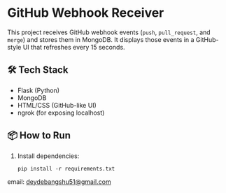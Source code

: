 # GitHub Webhook Receiver

This project receives GitHub webhook events (`push`, `pull_request`, and `merge`) and stores them in MongoDB. It displays those events in a GitHub-style UI that refreshes every 15 seconds.

## 🛠 Tech Stack

- Flask (Python)
- MongoDB
- HTML/CSS (GitHub-like UI)
- ngrok (for exposing localhost)

## 📦 How to Run

1. Install dependencies:
   ```
   pip install -r requirements.txt

email: deydebangshu51@gmail.com
